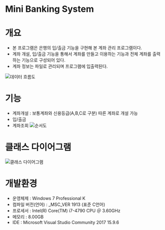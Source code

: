 # Mini Banking System

# 개요
- 본 프로그램은 은행의 입/출금 기능을 구현해 본 계좌 관리 프로그램이다.
- 계좌 개설, 입/출금 기능을 통해서 계좌를 만들고 이용하는 기능과 전체 계좌를 출력하는 기능으로 구성되어 있다.
- 계좌 정보는 파일로 관리되며 프로그램에 입출력된다.

![데이터 흐름도](https://user-images.githubusercontent.com/50133638/61387571-59e0cc00-a8f1-11e9-8d13-60dab192a89a.png)

# 기능
- 계좌개설 : 보통계좌와 신용등급(A,B,C로 구분) 따른 계좌로 개설 가능
- 입/출금
- 계좌조회
![순서도](https://user-images.githubusercontent.com/50133638/61387573-59e0cc00-a8f1-11e9-98ec-539724c0551c.png)

# 클래스 다이어그램
![클래스 다이어그램](https://user-images.githubusercontent.com/50133638/61387576-5a796280-a8f1-11e9-938b-94748399641c.png)

# 개발환경
- 운영체제 : Windows 7 Professional K
- 컴파일 버전(언어) : _MSC_VER 1913 (표준 C언어)
- 프로세서 : Intel(R) Core(TM) i7-4790 CPU ＠ 3.60GHz
- 메모리 : 8.00GB
- IDE : Microsoft Visual Studio Community 2017 15.9.6


